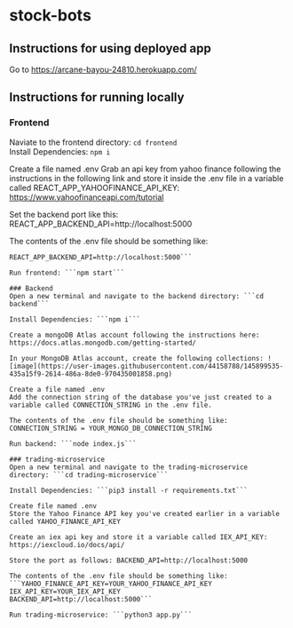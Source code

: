 # stock-bots

## Instructions for using deployed app
Go to https://arcane-bayou-24810.herokuapp.com/

## Instructions for running locally

### Frontend
Naviate to the frontend directory: ```cd frontend```   
Install Dependencies: ```npm i```  

Create a file named .env
Grab an api key from yahoo finance following the instructions in the following link and store it inside the .env file in a variable called REACT_APP_YAHOOFINANCE_API_KEY: https://www.yahoofinanceapi.com/tutorial 

Set the backend port like this: REACT_APP_BACKEND_API=http://localhost:5000 

The contents of the .env file should be something like:
```REACT_APP_YAHOOFINANCE_API_KEY=ENTER_YOUR_API_KEY_HERE
REACT_APP_BACKEND_API=http://localhost:5000``` 

Run frontend: ```npm start```

### Backend
Open a new terminal and navigate to the backend directory: ```cd backend```  

Install Dependencies: ```npm i```  

Create a mongoDB Atlas account following the instructions here: https://docs.atlas.mongodb.com/getting-started/ 

In your MongoDB Atlas account, create the following collections: ![image](https://user-images.githubusercontent.com/44158788/145899535-435a15f9-2614-486a-8de0-970435001858.png)

Create a file named .env 
Add the connection string of the database you've just created to a variable called CONNECTION_STRING in the .env file. 

The contents of the .env file should be something like: 
CONNECTION_STRING = YOUR_MONGO_DB_CONNECTION_STRING

Run backend: ```node index.js```

### trading-microservice
Open a new terminal and navigate to the trading-microservice directory: ```cd trading-microservice```  

Install Dependencies: ```pip3 install -r requirements.txt``` 

Create file named .env
Store the Yahoo Finance API key you've created earlier in a variable called YAHOO_FINANCE_API_KEY 

Create an iex api key and store it a variable called IEX_API_KEY: https://iexcloud.io/docs/api/  

Store the port as follows: BACKEND_API=http://localhost:5000 

The contents of the .env file should be something like: 
```YAHOO_FINANCE_API_KEY=YOUR_YAHOO_FINANCE_API_KEY 
IEX_API_KEY=YOUR_IEX_API_KEY 
BACKEND_API=http://localhost:5000```

Run trading-microservice: ```python3 app.py```  
